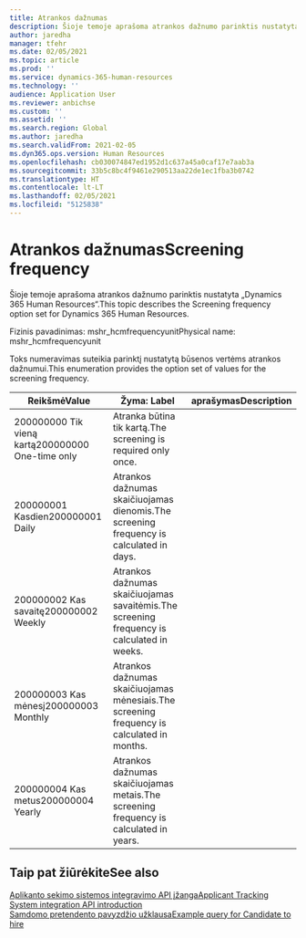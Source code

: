 ```yaml
---
title: Atrankos dažnumas
description: Šioje temoje aprašoma atrankos dažnumo parinktis nustatyta „Dynamics 365 Human Resources“.
author: jaredha
manager: tfehr
ms.date: 02/05/2021
ms.topic: article
ms.prod: ''
ms.service: dynamics-365-human-resources
ms.technology: ''
audience: Application User
ms.reviewer: anbichse
ms.custom: ''
ms.assetid: ''
ms.search.region: Global
ms.author: jaredha
ms.search.validFrom: 2021-02-05
ms.dyn365.ops.version: Human Resources
ms.openlocfilehash: cb030074847ed1952d1c637a45a0caf17e7aab3a
ms.sourcegitcommit: 33b5c8bc4f9461e290513aa22de1ec1fba3b0742
ms.translationtype: HT
ms.contentlocale: lt-LT
ms.lasthandoff: 02/05/2021
ms.locfileid: "5125838"
---
```

# <a name="screening-frequency"></a><span data-ttu-id="7861b-103">Atrankos dažnumas</span><span class="sxs-lookup"><span data-stu-id="7861b-103">Screening frequency</span></span>

<span data-ttu-id="7861b-104">Šioje temoje aprašoma atrankos dažnumo parinktis nustatyta „Dynamics 365 Human Resources“.</span><span class="sxs-lookup"><span data-stu-id="7861b-104">This topic describes the Screening frequency option set for Dynamics 365 Human Resources.</span></span>

<span data-ttu-id="7861b-105">Fizinis pavadinimas: mshr_hcmfrequencyunit</span><span class="sxs-lookup"><span data-stu-id="7861b-105">Physical name: mshr_hcmfrequencyunit</span></span>

<span data-ttu-id="7861b-106">Toks numeravimas suteikia parinktį nustatytą būsenos vertėms atrankos dažnumui.</span><span class="sxs-lookup"><span data-stu-id="7861b-106">This enumeration provides the option set of values for the screening frequency.</span></span> 

| <span data-ttu-id="7861b-107">Reikšmė</span><span class="sxs-lookup"><span data-stu-id="7861b-107">Value</span></span> | <span data-ttu-id="7861b-108">Žyma: </span><span class="sxs-lookup"><span data-stu-id="7861b-108">Label</span></span> | <span data-ttu-id="7861b-109">aprašymas</span><span class="sxs-lookup"><span data-stu-id="7861b-109">Description</span></span> |
| --- | --- | --- |
| <span data-ttu-id="7861b-110">200000000 Tik vieną kartą</span><span class="sxs-lookup"><span data-stu-id="7861b-110">200000000 One-time only</span></span> | <span data-ttu-id="7861b-111">Atranka būtina tik kartą.</span><span class="sxs-lookup"><span data-stu-id="7861b-111">The screening is required only once.</span></span> |
| <span data-ttu-id="7861b-112">200000001 Kasdien</span><span class="sxs-lookup"><span data-stu-id="7861b-112">200000001 Daily</span></span> | <span data-ttu-id="7861b-113">Atrankos dažnumas skaičiuojamas dienomis.</span><span class="sxs-lookup"><span data-stu-id="7861b-113">The screening frequency is calculated in days.</span></span> |
| <span data-ttu-id="7861b-114">200000002 Kas savaitę</span><span class="sxs-lookup"><span data-stu-id="7861b-114">200000002 Weekly</span></span> | <span data-ttu-id="7861b-115">Atrankos dažnumas skaičiuojamas savaitėmis.</span><span class="sxs-lookup"><span data-stu-id="7861b-115">The screening frequency is calculated in weeks.</span></span> |
| <span data-ttu-id="7861b-116">200000003 Kas mėnesį</span><span class="sxs-lookup"><span data-stu-id="7861b-116">200000003 Monthly</span></span> | <span data-ttu-id="7861b-117">Atrankos dažnumas skaičiuojamas mėnesiais.</span><span class="sxs-lookup"><span data-stu-id="7861b-117">The screening frequency is calculated in months.</span></span> |
| <span data-ttu-id="7861b-118">200000004 Kas metus</span><span class="sxs-lookup"><span data-stu-id="7861b-118">200000004 Yearly</span></span> | <span data-ttu-id="7861b-119">Atrankos dažnumas skaičiuojamas metais.</span><span class="sxs-lookup"><span data-stu-id="7861b-119">The screening frequency is calculated in years.</span></span> |

## <a name="see-also"></a><span data-ttu-id="7861b-120">Taip pat žiūrėkite</span><span class="sxs-lookup"><span data-stu-id="7861b-120">See also</span></span>

[<span data-ttu-id="7861b-121">Aplikanto sekimo sistemos integravimo API įžanga</span><span class="sxs-lookup"><span data-stu-id="7861b-121">Applicant Tracking System integration API introduction</span></span>](hr-admin-integration-ats-api-introduction.md)<br>
[<span data-ttu-id="7861b-122">Samdomo pretendento pavyzdžio užklausa</span><span class="sxs-lookup"><span data-stu-id="7861b-122">Example query for Candidate to hire</span></span>](hr-admin-integration-ats-api-candidate-to-hire-example-query.md)

